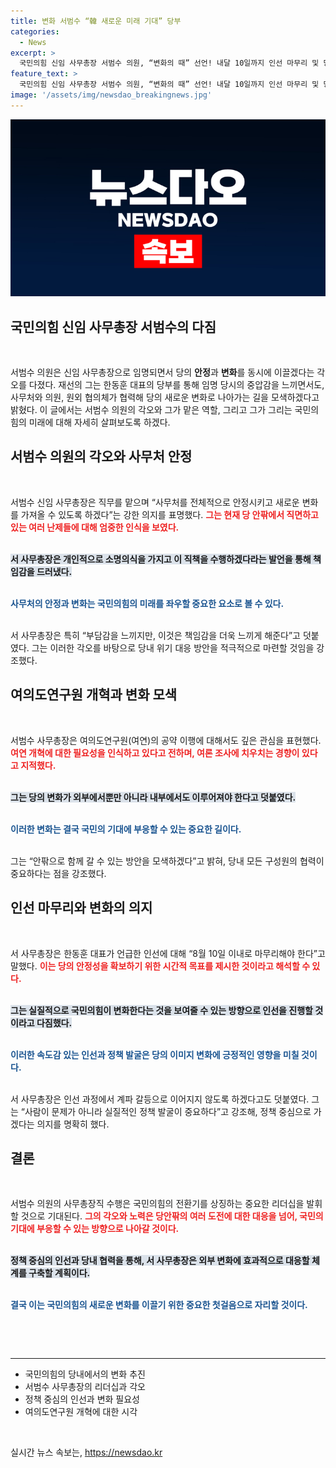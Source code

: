```yaml
---
title: 변화 서범수 “韓 새로운 미래 기대” 당부
categories:
  - News
excerpt: >
  국민의힘 신임 사무총장 서범수 의원, “변화의 때” 선언! 내달 10일까지 인선 마무리 및 당내 안정 강조하며 계파 갈등 해소 의지 드러내. 각계 협력 통해 새로운 길 모색할 계획. 클릭 필수!
feature_text: >
  국민의힘 신임 사무총장 서범수 의원, “변화의 때” 선언! 내달 10일까지 인선 마무리 및 당내 안정 강조하며 계파 갈등 해소 의지 드러내. 각계 협력 통해 새로운 길 모색할 계획. 클릭 필수!
image: '/assets/img/newsdao_breakingnews.jpg'
---
```


<p><img src="/assets/img/newsdao_breakingnews.jpg" alt="bookingtag 속보" /></p>

<h2 data-ke-size="size26">국민의힘 신임 사무총장 서범수의 다짐</h2>

<p data-ke-size="size16">&nbsp;</p>

<p>서범수 의원은 신임 사무총장으로 임명되면서 당의 <strong>안정</strong>과 <strong>변화</strong>를 동시에 이끌겠다는 각오를 다졌다. 재선의 그는 한동훈 대표의 당부를 통해 임명 당시의 중압감을 느끼면서도, 사무처와 의원, 원외 협의체가 협력해 당의 새로운 변화로 나아가는 길을 모색하겠다고 밝혔다. 이 글에서는 서범수 의원의 각오와 그가 맡은 역할, 그리고 그가 그리는 국민의힘의 미래에 대해 자세히 살펴보도록 하겠다.</p>

<h2 data-ke-size="size26">서범수 의원의 각오와 사무처 안정</h2>

<p data-ke-size="size16">&nbsp;</p>

<p>서범수 신임 사무총장은 직무를 맡으며 “사무처를 전체적으로 안정시키고 새로운 변화를 가져올 수 있도록 하겠다”는 강한 의지를 표명했다. <b><span style="color: #ee2323;">그는 현재 당 안팎에서 직면하고 있는 여러 난제들에 대해 엄중한 인식을 보였다.</span></b> </p>

<p><br>
<b><span style="background-color: #21538527;">서 사무총장은 개인적으로 소명의식을 가지고 이 직책을 수행하겠다라는 발언을 통해 책임감을 드러냈다.</span></b> </p>

<p><br>
<b><span style="color: #1a5490;">사무처의 안정과 변화는 국민의힘의 미래를 좌우할 중요한 요소로 볼 수 있다.</span></b> </p>

<p><br>
서 사무총장은 특히 “부담감을 느끼지만, 이것은 책임감을 더욱 느끼게 해준다”고 덧붙였다. 그는 이러한 각오를 바탕으로 당내 위기 대응 방안을 적극적으로 마련할 것임을 강조했다.</p>

<h2 data-ke-size="size26">여의도연구원 개혁과 변화 모색</h2>

<p data-ke-size="size16">&nbsp;</p>

<p>서범수 사무총장은 여의도연구원(여연)의 공약 이행에 대해서도 깊은 관심을 표현했다. <b><span style="color: #ee2323;">여연 개혁에 대한 필요성을 인식하고 있다고 전하며, 여론 조사에 치우치는 경향이 있다고 지적했다.</span></b> </p>

<p><br>
<b><span style="background-color: #21538527;">그는 당의 변화가 외부에서뿐만 아니라 내부에서도 이루어져야 한다고 덧붙였다.</span></b> </p>

<p><br>
<b><span style="color: #1a5490;">이러한 변화는 결국 국민의 기대에 부응할 수 있는 중요한 길이다.</span></b> </p>

<p><br>
그는 “안팎으로 함께 갈 수 있는 방안을 모색하겠다”고 밝혀, 당내 모든 구성원의 협력이 중요하다는 점을 강조했다.</p>

<h2 data-ke-size="size26">인선 마무리와 변화의 의지</h2>

<p data-ke-size="size16">&nbsp;</p>

<p>서 사무총장은 한동훈 대표가 언급한 인선에 대해 “8월 10일 이내로 마무리해야 한다”고 말했다. <b><span style="color: #ee2323;">이는 당의 안정성을 확보하기 위한 시간적 목표를 제시한 것이라고 해석할 수 있다.</span></b> </p>

<p><br>
<b><span style="background-color: #21538527;">그는 실질적으로 국민의힘이 변화한다는 것을 보여줄 수 있는 방향으로 인선을 진행할 것이라고 다짐했다.</span></b> </p>

<p><br>
<b><span style="color: #1a5490;">이러한 속도감 있는 인선과 정책 발굴은 당의 이미지 변화에 긍정적인 영향을 미칠 것이다.</span></b> </p>

<p><br>
서 사무총장은 인선 과정에서 계파 갈등으로 이어지지 않도록 하겠다고도 덧붙였다. 그는 “사람이 문제가 아니라 실질적인 정책 발굴이 중요하다”고 강조해, 정책 중심으로 가겠다는 의지를 명확히 했다. </p>

<h2 data-ke-size="size26">결론</h2>

<p data-ke-size="size16">&nbsp;</p>

<p>서범수 의원의 사무총장직 수행은 국민의힘의 전환기를 상징하는 중요한 리더십을 발휘할 것으로 기대된다. <b><span style="color: #ee2323;">그의 각오와 노력은 당안팎의 여러 도전에 대한 대응을 넘어, 국민의 기대에 부응할 수 있는 방향으로 나아갈 것이다.</span></b> </p>

<p><br>
<b><span style="background-color: #21538527;">정책 중심의 인선과 당내 협력을 통해, 서 사무총장은 외부 변화에 효과적으로 대응할 체계를 구축할 계획이다.</span></b> </p>

<p><br>
<b><span style="color: #1a5490;">결국 이는 국민의힘의 새로운 변화를 이끌기 위한 중요한 첫걸음으로 자리할 것이다.</span></b> </p>

<p><br></p>

<p data-ke-size="size16">&nbsp;</p>

<hr>

<ul>
    <li>국민의힘의 당내에서의 변화 추진</li>
    <li>서범수 사무총장의 리더십과 각오</li>
    <li>정책 중심의 인선과 변화 필요성</li>
    <li>여의도연구원 개혁에 대한 시각</li>
</ul>

<p data-ke-size="size16">&nbsp;</p>
실시간 뉴스 속보는, <a href="https://newsdao.kr" rel="dofollow">https://newsdao.kr</a>


